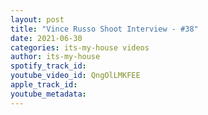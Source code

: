 ```yaml
---
layout: post
title: "Vince Russo Shoot Interview - #38"
date: 2021-06-30
categories: its-my-house videos
author: its-my-house
spotify_track_id: 
youtube_video_id: QngOlLMKFEE
apple_track_id: 
youtube_metadata: 
---
```

